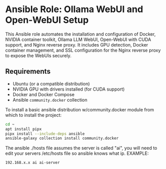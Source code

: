 # Ansible Role: Ollama WebUI and Open-WebUI Setup

This Ansible role automates the installation and configuration of Docker, NVIDIA container toolkit, Ollama LLM WebUI, Open-WebUI with CUDA support, and Nginx reverse proxy. It includes GPU detection, Docker container management, and SSL configuration for the Nginx reverse proxy to expose the WebUIs securely.

## Requirements

- Ubuntu (or a compatible distribution)
- NVIDIA GPU with drivers installed (for CUDA support)
- Docker and Docker Compose
- Ansible `community.docker` collection

To install a basic ansible distribution w/community.docker module from which to install the project:
```bash
cd ~
apt install pipx
pipx install --include-deps ansible
ansible-galaxy collection install community.docker
```

The ansible ./hosts file assumes the server is called "ai", you will need to edit your servers /etc/hosts file so ansible knows what ip.
EXAMPLE:
```
192.168.x.x ai ai-server
```


